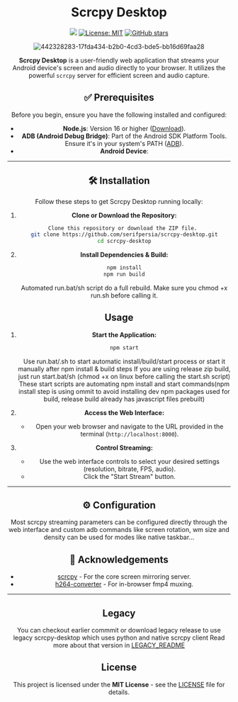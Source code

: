 <div align="center">

# Scrcpy Desktop

[![](https://img.shields.io/travis/your_username/scrcpy-desktop.svg?style=flat-square)](https://travis-ci.org/your_username/scrcpy-desktop)
[![License: MIT](https://img.shields.io/badge/License-MIT-yellow.svg?style=flat-square)](https://opensource.org/licenses/MIT)
[![GitHub stars](https://img.shields.io/github/stars/serifpersia/scrcpy-desktop.svg?style=flat-square)](https://github.com/serifpersia/scrcpy-desktop/stargazers)

![442328283-17fda434-b2b0-4cd3-bde5-bb16d69faa28](https://github.com/user-attachments/assets/704efc85-6aab-4ff9-93d7-9086cffdeeba)

<div align="center">


**Scrcpy Desktop** is a user-friendly web application that streams your Android device's screen and audio directly to your browser. It utilizes the powerful `scrcpy` server for efficient screen and audio capture.

## ✅ Prerequisites

Before you begin, ensure you have the following installed and configured:

*   **Node.js**: Version 16 or higher ([Download](https://nodejs.org/)).
*   **ADB (Android Debug Bridge)**: Part of the Android SDK Platform Tools. Ensure it's in your system's PATH ([ADB](https://developer.android.com/tools/releases/platform-tools)).
*   **Android Device**:
---

## 🛠️ Installation

Follow these steps to get Scrcpy Desktop running locally:

1.  **Clone or Download the Repository:**
    ```bash
	Clone this repository or download the ZIP file. 
    git clone https://github.com/serifpersia/scrcpy-desktop.git
    cd scrcpy-desktop
    ```

2.  **Install Dependencies & Build:**
    ```bash
    npm install
	npm run build
    ```
    Automated run.bat/sh script do a full rebuild. Make sure you chmod +x run.sh before calling it.

## Usage

1.  **Start the Application:**

    ```bash
    npm start
    ```
	Use run.bat/.sh to start automatic install/build/start process or start it manually after npm install & build steps
	If you are using release zip build, just run start.bat/sh (chmod +x on linux before calling the start.sh script)
	These start scripts are automating npm install and start commands(npm install step is using ommit to avoid installing dev npm packages used for build, release build already has javascript files prebuilt)

3.  **Access the Web Interface:**
    *   Open your web browser and navigate to the URL provided in the terminal (`http://localhost:8000`).

4.  **Control Streaming:**
    *   Use the web interface controls to select your desired settings (resolution, bitrate, FPS, audio).
    *   Click the "Start Stream" button.
---

## ⚙️ Configuration

Most scrcpy streaming parameters can be configured directly through the web interface and custom adb commands like screen rotation, wm size and density can be used for modes like native taskbar...

## 🙏 Acknowledgements

*   [scrcpy](https://github.com/Genymobile/scrcpy) - For the core screen mirroring server.
*   [h264-converter](https://github.com/xevojapan/h264-converter) - For in-browser fmp4 muxing.
---


## Legacy

You can checkout earlier commmit or download legacy release to use legacy scrcpy-desktop which uses python and native scrcpy client
Read more about that version in [LEGACY_README](LEGACY_README)

## License
This project is licensed under the **MIT License** - see the [LICENSE](LICENSE) file for details.
